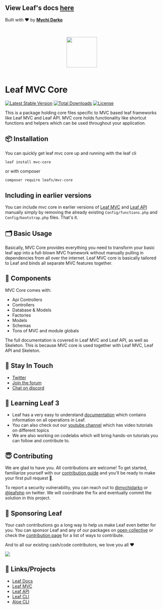 <!-- markdownlint-disable no-inline-html -->

## View Leaf's docs [here](https://leafphp.netlify.app/#/)

Built with ❤ by [**Mychi Darko**](https://mychi.netlify.app)

<!-- markdownlint-disable no-inline-html -->
<p align="center">
    <br><br>
    <img src="https://leafphp.dev/logo-circle.png" height="100"/>
    <br><br>
</p>

# Leaf MVC Core

[![Latest Stable Version](https://poser.pugx.org/leafs/mvc-core/v/stable)](https://packagist.org/packages/leafs/mvc-core)
[![Total Downloads](https://poser.pugx.org/leafs/mvc-core/downloads)](https://packagist.org/packages/leafs/mvc-core)
[![License](https://poser.pugx.org/leafs/mvc-core/license)](https://packagist.org/packages/leafs/mvc-core)

This is a package holding core files specific to MVC based leaf frameworks like Leaf MVC and Leaf API. MVC core holds functionality like shortcut functions and helpers which can be used throughout your application.

## 📦 Installation

You can quickly get leaf mvc core up and running with the leaf cli

```sh
leaf install mvc-core
```

or with composer

```bash
composer require leafs/mvc-core
```

## Including in earlier versions

You can include mvc core in earlier versions of [Leaf MVC](https://mvc.leafphp.dev) and [Leaf API](https://api.leafphp.dev) manually simply by removing the already existing `Config/functions.php` and `Config/bootstrap.php` files. That's it.

## 🗂 Basic Usage

Basically, MVC Core provides everything you need to transform your basic leaf app into a full-blown MVC framework without manually pulling in dependencies from all over the internet. Leaf MVC core is basically tailored to Leaf and binds all separate MVC features together.

## 🧩 Components

MVC Core comes with:

- Api Controllers
- Controllers
- Database & Models
- Factories
- Models
- Schemas
- Tons of MVC and module globals

The full documentation is covered in Leaf MVC and Leaf API, as well as Skeleton. This is because MVC core is used together with Leaf MVC, Leaf API and Skeleton.

## 💬 Stay In Touch

- [Twitter](https://twitter.com/leafphp)
- [Join the forum](https://github.com/leafsphp/leaf/discussions/37)
- [Chat on discord](https://discord.com/invite/Pkrm9NJPE3)

## 📓 Learning Leaf 3

- Leaf has a very easy to understand [documentation](https://leafphp.dev) which contains information on all operations in Leaf.
- You can also check out our [youtube channel](https://www.youtube.com/channel/UCllE-GsYy10RkxBUK0HIffw) which has video tutorials on different topics
- We are also working on codelabs which will bring hands-on tutorials you can follow and contribute to.

## 😇 Contributing

We are glad to have you. All contributions are welcome! To get started, familiarize yourself with our [contribution guide](https://leafphp.dev/community/contributing.html) and you'll be ready to make your first pull request 🚀.

To report a security vulnerability, you can reach out to [@mychidarko](https://twitter.com/mychidarko) or [@leafphp](https://twitter.com/leafphp) on twitter. We will coordinate the fix and eventually commit the solution in this project.

## 🤩 Sponsoring Leaf

Your cash contributions go a long way to help us make Leaf even better for you. You can sponsor Leaf and any of our packages on [open collective](https://opencollective.com/leaf) or check the [contribution page](https://leafphp.dev/support/) for a list of ways to contribute.

And to all our existing cash/code contributors, we love you all ❤️

<a href="https://github.com/leafsphp/leaf/graphs/contributors" target="_blank"><img src="https://opencollective.com/leafphp/contributors.svg?width=890" /></a>

## 🤯 Links/Projects

- [Leaf Docs](https://leafphp.dev)
- [Leaf MVC](https://mvc.leafphp.dev)
- [Leaf API](https://api.leafphp.dev)
- [Leaf CLI](https://cli.leafphp.dev)
- [Aloe CLI](https://leafphp.dev/aloe-cli/)
